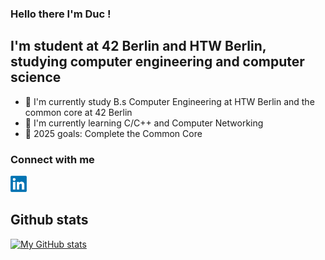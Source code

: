 ### Hello there I'm Duc !

## I'm student at 42 Berlin and HTW Berlin, studying computer engineering and computer science

- 🔭 I'm currently study B.s Computer Engineering at HTW Berlin  and the common core at 42 Berlin
- 🌱 I'm currently learning C/C++ and Computer Networking
- 🥅 2025 goals: Complete the Common Core

### Connect with me

[<img
    src="./images/linkedin_logo.png"
    alt="linkedin_logo"
    title="Duc Nguyen linkedin"
    style="display: inline-block; margin: 0 auto; width: 26px"
/>](https://www.linkedin.com/in/nguyenhuythaiduc07062003/)

## Github stats

[![My GitHub stats](https://github-readme-stats.vercel.app/api?username=nguyenduc-03)](https://github.com/nguyenduc-03)
